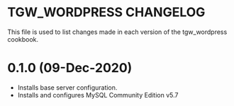 # TGW_WORDPRESS CHANGELOG

This file is used to list changes made in each version of the tgw_wordpress cookbook.

# 0.1.0 (09-Dec-2020)

- Installs base server configuration.
- Installs and configures MySQL Community Edition v5.7
